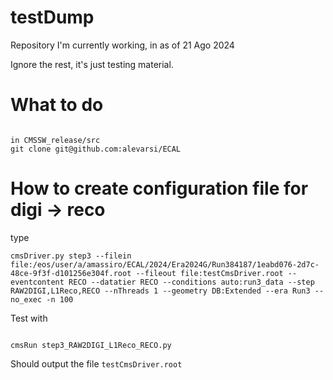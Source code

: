 # testDump
Repository I'm currently working, in as of 21 Ago 2024

Ignore the rest, it's just testing material.

# What to do
```

in CMSSW_release/src
git clone git@github.com:alevarsi/ECAL

```
# How to create configuration file for digi -> reco

type
```
cmsDriver.py step3 --filein file:/eos/user/a/amassiro/ECAL/2024/Era2024G/Run384187/1eabd076-2d7c-48ce-9f3f-d101256e304f.root --fileout file:testCmsDriver.root --eventcontent RECO --datatier RECO --conditions auto:run3_data --step RAW2DIGI,L1Reco,RECO --nThreads 1 --geometry DB:Extended --era Run3 --no_exec -n 100
```

Test with
```

cmsRun step3_RAW2DIGI_L1Reco_RECO.py

```
Should output the file `testCmsDriver.root`





